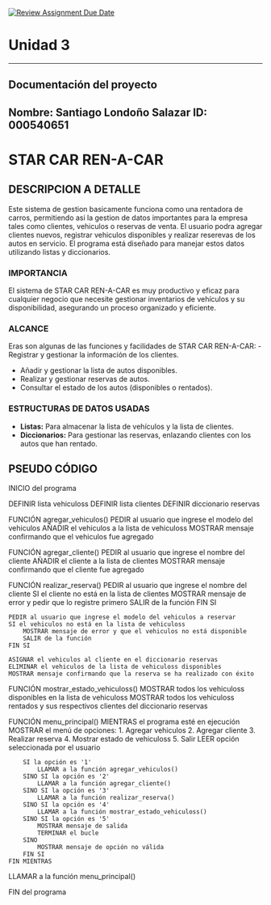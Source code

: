 [![Review Assignment Due Date](https://classroom.github.com/assets/deadline-readme-button-22041afd0340ce965d47ae6ef1cefeee28c7c493a6346c4f15d667ab976d596c.svg)](https://classroom.github.com/a/PehQeuqy)
# Unidad 3
---
## Documentación del proyecto
Nombre: Santiago Londoño Salazar 
ID:  000540651
---
# STAR CAR REN-A-CAR

## DESCRIPCION A DETALLE

Este sistema de gestion basicamente funciona como una rentadora de carros,
permitiendo asi la gestion de datos importantes para la empresa tales como
clientes, vehiculos o reservas de venta. El usuario podra agregar clientes nuevos,
registrar vehiculos disponibles y realizar reserevas de los autos en servicio. 
El programa está diseñado para manejar estos datos utilizando listas y diccionarios.

### IMPORTANCIA

El sistema de STAR CAR REN-A-CAR es muy productivo y eficaz para cualquier negocio que
 necesite gestionar inventarios de vehículos y su disponibilidad, asegurando un proceso organizado y eficiente.

 ### ALCANCE

 Eras son algunas de las funciones y facilidades de STAR CAR REN-A-CAR: - Registrar y gestionar la información de los clientes.
- Añadir y gestionar la lista de autos disponibles.
- Realizar y gestionar reservas de autos.
- Consultar el estado de los autos (disponibles o rentados).

### ESTRUCTURAS DE DATOS USADAS

- **Listas:** Para almacenar la lista de vehículos y la lista de clientes.
- **Diccionarios:** Para gestionar las reservas, enlazando clientes con los autos que han rentado.

## PSEUDO CÓDIGO

INICIO del programa

DEFINIR lista vehiculoss
DEFINIR lista clientes
DEFINIR diccionario reservas

FUNCIÓN agregar_vehiculos()
    PEDIR al usuario que ingrese el modelo del vehiculos
    AÑADIR el vehiculos a la lista de vehiculoss
    MOSTRAR mensaje confirmando que el vehiculos fue agregado

FUNCIÓN agregar_cliente()
    PEDIR al usuario que ingrese el nombre del cliente
    AÑADIR el cliente a la lista de clientes
    MOSTRAR mensaje confirmando que el cliente fue agregado

FUNCIÓN realizar_reserva()
    PEDIR al usuario que ingrese el nombre del cliente
    SI el cliente no está en la lista de clientes
        MOSTRAR mensaje de error y pedir que lo registre primero
        SALIR de la función
    FIN SI

    PEDIR al usuario que ingrese el modelo del vehiculos a reservar
    SI el vehiculos no está en la lista de vehiculoss
        MOSTRAR mensaje de error y que el vehiculos no está disponible
        SALIR de la función
    FIN SI

    ASIGNAR el vehiculos al cliente en el diccionario reservas
    ELIMINAR el vehiculos de la lista de vehiculoss disponibles
    MOSTRAR mensaje confirmando que la reserva se ha realizado con éxito

FUNCIÓN mostrar_estado_vehiculoss()
    MOSTRAR todos los vehiculoss disponibles en la lista de vehiculoss
    MOSTRAR todos los vehiculoss rentados y sus respectivos clientes del diccionario reservas

FUNCIÓN menu_principal()
    MIENTRAS el programa esté en ejecución
        MOSTRAR el menú de opciones:
            1. Agregar vehiculos
            2. Agregar cliente
            3. Realizar reserva
            4. Mostrar estado de vehiculoss
            5. Salir
        LEER opción seleccionada por el usuario

        SI la opción es '1'
            LLAMAR a la función agregar_vehiculos()
        SINO SI la opción es '2'
            LLAMAR a la función agregar_cliente()
        SINO SI la opción es '3'
            LLAMAR a la función realizar_reserva()
        SINO SI la opción es '4'
            LLAMAR a la función mostrar_estado_vehiculoss()
        SINO SI la opción es '5'
            MOSTRAR mensaje de salida
            TERMINAR el bucle
        SINO
            MOSTRAR mensaje de opción no válida
        FIN SI
    FIN MIENTRAS

LLAMAR a la función menu_principal()

FIN del programa



   
